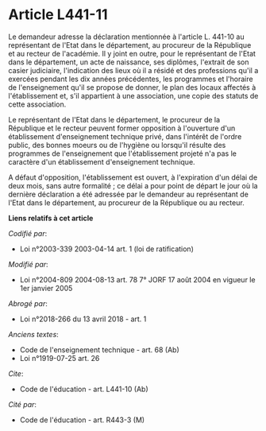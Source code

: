 # Article L441-11

Le demandeur adresse la déclaration mentionnée à l'article L. 441-10 au représentant de l'Etat dans le département, au
procureur de la République et au recteur de l'académie. Il y joint en outre, pour le représentant de l'Etat dans le
département, un acte de naissance, ses diplômes, l'extrait de son casier judiciaire, l'indication des lieux où il a résidé et
des professions qu'il a exercées pendant les dix années précédentes, les programmes et l'horaire de l'enseignement qu'il se
propose de donner, le plan des locaux affectés à l'établissement et, s'il appartient à une association, une copie des statuts
de cette association. 

Le représentant de l'Etat dans le département, le procureur de la République et le recteur peuvent former opposition à
l'ouverture d'un établissement d'enseignement technique privé, dans l'intérêt de l'ordre public, des bonnes moeurs ou de
l'hygiène ou lorsqu'il résulte des programmes de l'enseignement que l'établissement projeté n'a pas le caractère d'un
établissement d'enseignement technique. 

A défaut d'opposition, l'établissement est ouvert, à l'expiration d'un délai de deux mois, sans autre formalité ; ce délai a
pour point de départ le jour où la dernière déclaration a été adressée par le demandeur au représentant de l'Etat dans le
département, au procureur de la République ou au recteur.

**Liens relatifs à cet article**

_Codifié par_:

  - Loi n°2003-339 2003-04-14 art. 1 (loi de ratification)

_Modifié par_:

  - Loi n°2004-809 2004-08-13 art. 78 7° JORF 17 août 2004 en vigueur le 1er janvier 2005

_Abrogé par_:

  - Loi n°2018-266 du 13 avril 2018 - art. 1

_Anciens textes_:

  - Code de l'enseignement technique - art. 68 (Ab)
  - Loi n°1919-07-25 art. 26

_Cite_:

  - Code de l'éducation - art. L441-10 (Ab)

_Cité par_:

  - Code de l'éducation - art. R443-3 (M)
